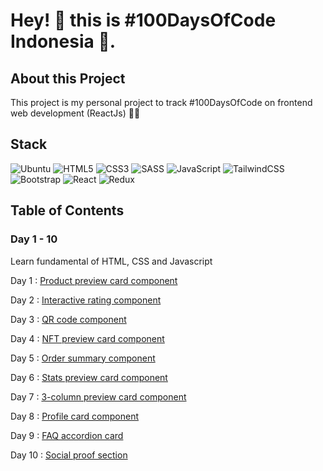 # Hey! 👋 this is #100DaysOfCode Indonesia 🚀.

## About this Project
This project is my personal project to track #100DaysOfCode on frontend web development (ReactJs) 👨‍💻

## Stack 
![Ubuntu](https://img.shields.io/badge/Ubuntu-E95420?style=for-the-badge&logo=ubuntu&logoColor=white)
![HTML5](https://img.shields.io/badge/html5-%23E34F26.svg?style=for-the-badge&logo=html5&logoColor=white)
![CSS3](https://img.shields.io/badge/css3-%231572B6.svg?style=for-the-badge&logo=css3&logoColor=white)
![SASS](https://img.shields.io/badge/SASS-hotpink.svg?style=for-the-badge&logo=SASS&logoColor=white)
![JavaScript](https://img.shields.io/badge/javascript-%23323330.svg?style=for-the-badge&logo=javascript&logoColor=%23F7DF1E)
![TailwindCSS](https://img.shields.io/badge/tailwindcss-%2338B2AC.svg?style=for-the-badge&logo=tailwind-css&logoColor=white)
![Bootstrap](https://img.shields.io/badge/bootstrap-%23563D7C.svg?style=for-the-badge&logo=bootstrap&logoColor=white)
![React](https://img.shields.io/badge/react-%2320232a.svg?style=for-the-badge&logo=react&logoColor=%2361DAFB)
![Redux](https://img.shields.io/badge/redux-%23593d88.svg?style=for-the-badge&logo=redux&logoColor=white)

## Table of Contents
### Day 1 - 10
Learn fundamental of HTML, CSS and Javascript

Day 1  : [Product preview card component](https://www.frontendmentor.io/challenges/product-preview-card-component-GO7UmttRfa)

Day 2  : [Interactive rating component](https://www.frontendmentor.io/challenges/interactive-rating-component-koxpeBUmI)

Day 3  : [QR code component](https://www.frontendmentor.io/challenges/qr-code-component-iux_sIO_H)

Day 4  : [NFT preview card component](https://www.frontendmentor.io/challenges/nft-preview-card-component-SbdUL_w0U)

Day 5  : [Order summary component](https://www.frontendmentor.io/challenges/order-summary-component-QlPmajDUj)

Day 6  : [Stats preview card component](https://www.frontendmentor.io/challenges/stats-preview-card-component-8JqbgoU62)

Day 7  : [3-column preview card component](https://www.frontendmentor.io/challenges/3column-preview-card-component-pH92eAR2-)

Day 8  : [Profile card component](https://www.frontendmentor.io/challenges/profile-card-component-cfArpWshJ)

Day 9  : [FAQ accordion card](https://www.frontendmentor.io/challenges/faq-accordion-card-XlyjD0Oam)

Day 10 : [Social proof section](https://www.frontendmentor.io/challenges/social-proof-section-6e0qTv_bA)
